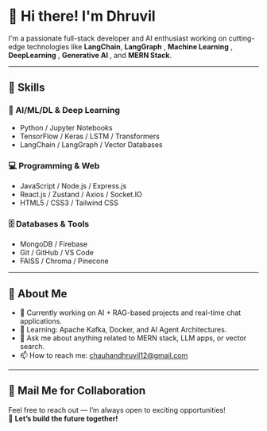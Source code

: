 # 👋 Hi there! I'm Dhruvil

I'm a passionate full-stack developer and AI enthusiast working on cutting-edge technologies like **LangChain**, **LangGraph** , **Machine Learning** , **DeepLearning** , **Generative AI** , and **MERN Stack**.

---

## 🚀 Skills

### 🧠 AI/ML/DL & Deep Learning
- Python / Jupyter Notebooks
- TensorFlow / Keras / LSTM / Transformers
- LangChain / LangGraph / Vector Databases

### 💻 Programming & Web
- JavaScript / Node.js / Express.js
- React.js / Zustand / Axios / Socket.IO
- HTML5 / CSS3 / Tailwind CSS

### 🗄️ Databases & Tools
- MongoDB / Firebase
- Git / GitHub / VS Code
- FAISS / Chroma / Pinecone

---

## 🧠 About Me

- 🔭 Currently working on AI + RAG-based projects and real-time chat applications.
- 🌱 Learning: Apache Kafka, Docker, and AI Agent Architectures.
- 💬 Ask me about anything related to MERN stack, LLM apps, or vector search.
- 📫 How to reach me: chauhandhruvil12@gmail.com

---
## 📩 Mail Me for Collaboration

Feel free to reach out — I’m always open to exciting opportunities!  
🚀 **Let’s build the future together!**
